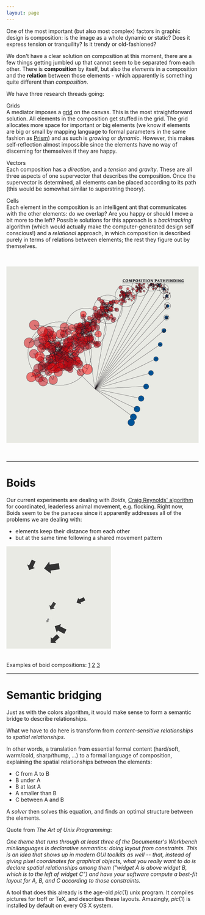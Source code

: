 ```yaml
---
layout: page
---
```


 <p class="big_text">One of the most important (but also most complex) factors in graphic design is composition: is the image as a whole dynamic or static? Does it express tension or tranquility? Is it trendy or old-fashioned? </p><p>We don&#39;t have a clear solution on composition at this moment, there are a few things getting jumbled up that cannot seem to be separated from each other. There is <b>composition</b> by itself, but also the <i>elements</i> in a composition and the <b>relation</b> between those elements - which apparently is something quite different than <i>composition</i>.</p>  <p>We have three research threads going:</p>    <p><span class="pink_box">Grids</span> <br />A mediator imposes a <a href="quicksplit">grid</a> on the canvas. This is the most straightforward solution. All elements in the composition get stuffed in the grid. The grid allocates more space for important or big elements (we know if elements are big or small by mapping language to formal parameters in the same fashion as <a href="Colors_Algorithm">Prism</a>) and as such is <i>growing</i> or <i>dynamic</i>. However, this makes self-reflection almost impossible since the elements have no way of discerning for themselves if they are happy.</p><p><span class="pink_box">Vectors&nbsp;</span><br />Each composition has a <i>direction</i>, and a <i>tension</i> and <i>gravity</i>. These are all three aspects of one supervector that describes the composition. Once the supervector is determined, all elements can be placed according to its path (this would be somewhat similar to superstring theory).</p><p><span class="pink_text"><span class="pink_box">Cells</span>&nbsp;</span><br />Each element in the composition is an intelligent ant that communicates with the other elements: do we overlap? Are you happy or should I move a bit more to the left? Possible solutions for this approach is a <i>backtracking</i> algorithm (which would actually make the computer-generated design self conscious!) and a <i>relational</i> approach, in which composition is described purely in terms of relations between elements; the rest they figure out by themselves.</p>  <p>&nbsp;</p>  <p><img src="/static/media/cpathf.gif" class="border" /></p>  <p>&nbsp;</p>  <hr />  <h1>Boids</h1>  <p>Our current experiments are dealing with <i>Boids</i>, <a href="http://www.red3d.com/cwr/boids/">Craig Reynolds&#39; algorithm</a> for coordinated, leaderless animal movement, e.g. flocking. Right now, Boids seem to be the panacea since it apparently addresses all of the problems we are dealing with: </p>  <ul> <li>elements keep their distance from each other</li> <li>but at the same time following a shared movement pattern</li> </ul>  <p><img src="/static/media/boids.jpg" class="border" /></p>  <p><br /> Examples of boid compositions: <a href="Boids(1)">1</a> <a href="Boids(2)">2</a> <a href="Boids(3)">3</a></p>  <hr />  <h1>Semantic bridging</h1>  <p>Just as with the colors algorithm, it would make sense to form a semantic bridge to describe relationships.</p>  <p>What we have to do here is transform from <i>content-sensitive relationships</i> to <i>spatial relationships</i>. </p>  <p>In other words, a translation from essential formal content (hard/soft, warm/cold, sharp/thump, ...) to a formal language of composition, explaining the spatial relationships between the elements:</p>  <ul> <li>C from A to B</li> <li>B under A</li> <li>B at last A</li> <li>A smaller than B</li> <li>C between A and B</li> </ul>  <p>A <i>solver</i> then solves this equation, and finds an optimal structure between the elements.</p>  <p>Quote from <i>The Art of Unix Programming</i>:</p>  <p><i>One theme that runs through at least three of the Documenter&#39;s Workbench minilanguages is declarative semantics: doing layout from constraints. This is an idea that shows up in modern GUI toolkits as well -- that, instead of giving pixel coordinates for graphical objects, what you really want to do is declare spatial relationships among them (&quot;widget A is above widget B, which is to the left of widget C&quot;) and have your software compute a best-fit layout for A, B, and C according to those constraints.</i></p>  <p>A tool that does this already is the age-old <i>pic</i>(1) unix program. It compiles pictures for troff or TeX, and describes these layouts. Amazingly, <i>pic</i>(1) is installed by default on every OS X system.</p>
